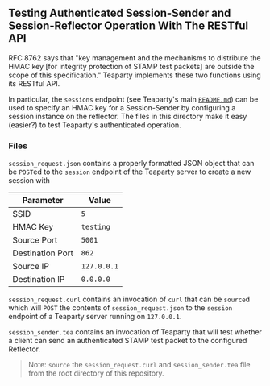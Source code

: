 ## Testing Authenticated Session-Sender and Session-Reflector Operation With The RESTful API

RFC 8762 says that "key management and the mechanisms to distribute the HMAC key
[for integrity protection of STAMP test packets] are outside the scope of this specification." Teaparty
implements these two functions using its RESTful API.

In particular, the `sessions` endpoint (see Teaparty's main [`README.md`](../README.md)) can be used
to specify an HMAC key for a Session-Sender by configuring a session instance on the reflector. The files
in this directory make it easy (easier?) to test Teaparty's authenticated operation.

### Files

`session_request.json` contains a properly formatted JSON object that can be `POST`ed to the `session` endpoint
of the Teaparty server to create a new session with 

| Parameter | Value |
| -- | -- |
| SSID | `5` |
| HMAC Key | `testing` |
| Source Port | `5001` |
| Destination Port | `862` |
| Source IP | `127.0.0.1` |
| Destination IP | `0.0.0.0` |

`session_request.curl` contains an invocation of `curl` that can be `source`d which will `POST`
the contents of `session_request.json` to the `session` endpoint of a Teaparty server running
on `127.0.0.1`.

`session_sender.tea` contains an invocation of Teaparty that will test whether a client can send
an authenticated STAMP test packet to the configured Reflector.

> Note: `source` the `session_request.curl` and `session_sender.tea` file from the root directory of this repository.